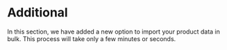 # Additional

In this section, we have added a new option to import your product data in bulk. This process will take only a few minutes or seconds.
